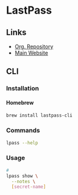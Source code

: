 # LastPass

## Links

- [Org. Repository](https://github.com/lastpass)
- [Main Website](https://www.lastpass.com/)

## CLI

### Installation

#### Homebrew

```sh
brew install lastpass-cli
```

### Commands

```sh
lpass --help
```

### Usage

```sh
#
lpass show \
  --notes \
  [secret-name]
```
